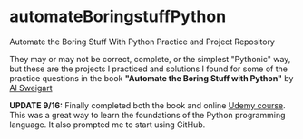 # automateBoringstuffPython
Automate the Boring Stuff With Python Practice and Project Repository

They may or may not be correct, complete, or the simplest "Pythonic" way, but these are the projects I practiced and solutions I found for some of the practice questions in the book **"Automate the Boring Stuff with Python"** by [Al Sweigart](https://github.com/asweigart)

**UPDATE 9/16:** 
Finally completed both the book and online [Udemy course](https://www.udemy.com/automate/). This was a great way to learn the foundations of the Python programming language. It also prompted me to start using GitHub.

